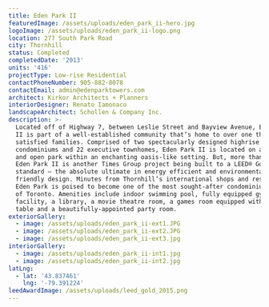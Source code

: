 ```yaml
---
title: Eden Park II
featuredImage: /assets/uploads/eden_park_ii-hero.jpg
logoImage: /assets/uploads/eden_park_ii-logo.png
location: 277 South Park Road
city: Thornhill
status: Completed
completedDate: '2013'
units: '416'
projectType: Low-rise Residential
contactPhoneNumber: 905-882-8078
contactEmail: admin@edenparktowers.com
architect: Kirkor Architects + Planners
interiorDesigner: Renato Iamonaco
landscapeArchitect: Schollen & Company Inc.
description: >-
  Located off of Highway 7, between Leslie Street and Bayview Avenue, Eden Park
  II is part of a well-established community that’s home to over one thousand
  satisfied families. Comprised of two spectacularly designed highrise
  condominiums and 22 executive townhomes, Eden Park II is located on a green
  and open park within an enchanting oasis-like setting. But, more than that,
  Eden Park II is another Times Group project being built to a LEED® Gold
  standard – the absolute ultimate in energy efficient and environmentally
  friendly design. Minutes from Thornhill’s international shops and restaurants,
  Eden Park is poised to become one of the most sought-after condominiums north
  of Toronto. Amenities include indoor swimming pool, fully equipped gym
  facility, a library, a movie theatre room, a games room equipped with pool
  table and a beautifully-appointed party room.
exteriorGallery:
  - image: /assets/uploads/eden_park_ii-ext1.JPG
  - image: /assets/uploads/eden_park_ii-ext2.JPG
  - image: /assets/uploads/eden_park_ii-ext3.jpg
interiorGallery:
  - image: /assets/uploads/eden_park_ii-int1.jpg
  - image: /assets/uploads/eden_park_ii-int2.jpg
latLng:
  - lat: '43.837461'
    lng: '-79.391224'
leedAwardImage: /assets/uploads/leed_gold_2015.png
---
```


